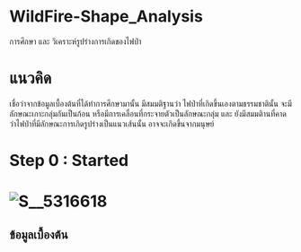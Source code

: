 # WildFire-Shape_Analysis
การศึกษา และ วิเคราะห์รูปร่างการเกิดของไฟป่า
# แนวคิด
เชื่อว่าจากข้อมูลเบื้องต้นที่ได้ทำการศึกษามานั้น มีสมมติฐานว่า ไฟป่าที่เกิดขึ้นเองตามธรรมชาตินั้น จะมีลักษณะเกาะกลุ่มกันเป็นก้อน หรือมีการเคลื่อนที่กระจายตัวเป็นลักษณะกลุ่ม
และ ยังมีสมมติานที่คาดว่าไฟป่าที่มีลักษณะการเกิดรูปร่างเป็นแนวเส้นนั้น อาจจะเกิดขึ้นจากมนุษย์
# Step 0 : Started
# ![S__5316618](https://github.com/Cherznan/WildFire-Shape_Analysis/assets/104462961/5bc0638f-59e5-4280-9b47-68b92ebebe73)
## ข้อมูลเบื้องต้น
